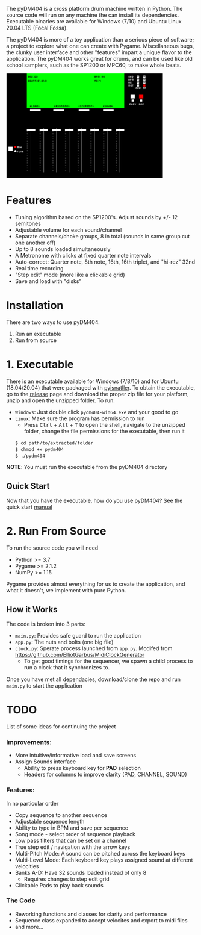 The pyDM404 is a cross platform drum machine written in Python. The source code will run on any machine the can install its dependencies. Executable binaries are available for Windows (7/10) and Ubuntu Linux 20.04 LTS (Focal Fossa).

The pyDM404 is more of a toy application than a serious piece of software; a project to explore what one can create with Pygame. Miscellaneous bugs, the clunky user interface and other "features" impart a unique flavor to the application. The pyDM404 works great for drums, and can be used like old school samplers, such as the SP1200 or MPC60, to make whole beats.  

![Screenshot](assets/screenshot-main.png)

# Features
- Tuning algorithm based on the SP1200's. Adjust sounds by +/- 12 semitones
- Adjustable volume for each sound/channel
- Separate channels/choke groups, 8 in total (sounds in same group cut one another off)
- Up to 8 sounds loaded simultaneously
- A Metronome with clicks at fixed quarter note intervals
- Auto-correct: Quarter note, 8th note, 16th, 16th triplet, and "hi-rez" 32nd
- Real time recording
- "Step edit" mode (more like a clickable grid)
- Save and load with "disks"

# Installation
There are two ways to use pyDM404. 
1) Run an executable
2) Run from source

# 1. Executable
There is an executable available for Windows (7/8/10) and for Ubuntu (18.04/20.04) that were packaged with [pyisnatller](https://pypi.org/project/pyinstaller/). To obtain the executable, go to the [release](https://github.com/sitaber/pyDM404/releases) page and download the proper zip file for your platform, unzip and open the unzipped folder. 
To run:
- `Windows`: Just double click `pydm404-win64.exe` and your good to go
- `Linux`: Make sure the program has permission to run
    - Press <kbd>Ctrl</kbd> + <kbd>Alt</kbd> + <kbd>T</kbd> to open the shell, navigate to the unzipped folder, change the file permissions for the executable, then run it
    ```bash
    $ cd path/to/extracted/folder
    $ chmod +x pydm404
    $ ./pydm404
    ```
**NOTE**: You must run the executable from the pyDM404 directory

## Quick Start
Now that you have the executable, how do you use pyDM404? See the quick start [manual](assets/QuickStart.pdf)

# 2. Run From Source
To run the source code you will need

- Python >= 3.7 
- Pygame >= 2.1.2
- NumPy >= 1.15 

Pygame provides almost everything for us to create the application, and what it doesn't, we implement with pure Python. 

## How it Works
The code is broken into 3 parts:
- `main.py`: Provides safe guard to run the application
- `app.py`: The nuts and bolts (one big file)
- `clock.py`: Sperate process launched from `app.py`. Modifed from
https://github.com/ElliotGarbus/MidiClockGenerator
    - To get good timings for the sequencer, we spawn a child process to run a clock that it synchronizes to. 

Once you have met all dependacies, download/clone the repo and run `main.py` to start the application

# TODO
List of some ideas for continuing the project 

### Improvements:
- More intuitive/informative load and save screens
- Assign Sounds interface
    - Ability to press keyboard key for __PAD__ selection
    - Headers for columns to improve clarity (PAD, CHANNEL, SOUND)

### Features:
In no particular order
- Copy sequence to another sequence
- Adjustable sequence length
- Ability to type in BPM and save per sequence
- Song mode - select order of sequence playback
- Low pass filters that can be set on a channel
- True step edit / navigation with the arrow keys
- Multi-Pitch Mode: A sound can be pitched across the keyboard keys
- Multi-Level Mode: Each keyboard key plays assigned sound at different velocities
- Banks A-D: Have 32 sounds loaded instead of only 8
    - Requires changes to step edit grid
- Clickable Pads to play back sounds

### The Code
- Reworking functions and classes for clarity and performance
- Sequence class expanded to accept velocites and export to midi files 
- and more...
